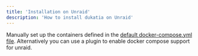```yaml
---
title: 'Installation on Unraid'
description: 'How to install dukatia on Unraid'
---
```


Manually set up the containers defined in the [default docker-compose.yml file](https://github.com/T-x-T/dukatia/blob/main/docker-compose.yml). Alternatively you can use a plugin to enable docker compose support for unraid.